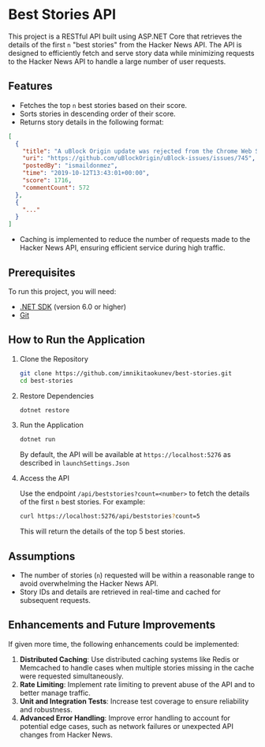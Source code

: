 # Best Stories API

This project is a RESTful API built using ASP.NET Core that retrieves the details of the first `n` "best stories" from the Hacker News API. The API is designed to efficiently fetch and serve story data while minimizing requests to the Hacker News API to handle a large number of user requests.

## Features

- Fetches the top `n` best stories based on their score.
- Sorts stories in descending order of their score.
- Returns story details in the following format:

```json
[
  {
    "title": "A uBlock Origin update was rejected from the Chrome Web Store",
    "uri": "https://github.com/uBlockOrigin/uBlock-issues/issues/745",
    "postedBy": "ismaildonmez",
    "time": "2019-10-12T13:43:01+00:00",
    "score": 1716,
    "commentCount": 572
  },
  {
    "..."
  }
]
```

- Caching is implemented to reduce the number of requests made to the Hacker News API, ensuring efficient service during high traffic.

## Prerequisites

To run this project, you will need:

- [.NET SDK](https://dotnet.microsoft.com/download) (version 6.0 or higher)
- [Git](https://git-scm.com/)

## How to Run the Application

1. Clone the Repository

   ```bash
   git clone https://github.com/imnikitaokunev/best-stories.git
   cd best-stories
   ```

2. Restore Dependencies

   ```bash
   dotnet restore
   ```

3. Run the Application

   ```bash
   dotnet run
   ```

   By default, the API will be available at `https://localhost:5276` as described in `launchSettings.Json`

4. Access the API

   Use the endpoint `/api/beststories?count=<number>` to fetch the details of the first `n` best stories. For example:

   ```bash
   curl https://localhost:5276/api/beststories?count=5
   ```

   This will return the details of the top 5 best stories.

## Assumptions

- The number of stories (`n`) requested will be within a reasonable range to avoid overwhelming the Hacker News API.
- Story IDs and details are retrieved in real-time and cached for subsequent requests.

## Enhancements and Future Improvements

If given more time, the following enhancements could be implemented:

1. **Distributed Caching**: Use distributed caching systems like Redis or Memcached to handle cases when multiple stories missing in the cache were requested simultaneously.
2. **Rate Limiting**: Implement rate limiting to prevent abuse of the API and to better manage traffic.
3. **Unit and Integration Tests**: Increase test coverage to ensure reliability and robustness.
4. **Advanced Error Handling**: Improve error handling to account for potential edge cases, such as network failures or unexpected API changes from Hacker News.



